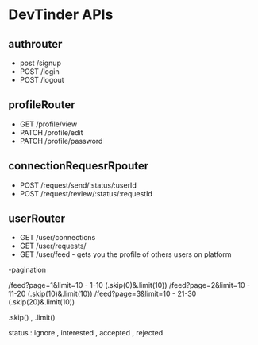 # DevTinder APIs

## authrouter
- post /signup
- POST /login
- POST /logout

## profileRouter
- GET /profile/view
- PATCH /profile/edit
- PATCH /profile/password

## connectionRequesrRpouter
- POST /request/send/:status/:userId
- POST /request/review/:status/:requestId

## userRouter
- GET /user/connections
- GET /user/requests/
- GET /user/feed - gets you the profile of others users on platform


-pagination

/feed?page=1&limit=10  -  1-10  (.skip(0)&.limit(10))
/feed?page=2&limit=10  -  11-20 (.skip(10)&.limit(10))
/feed?page=3&limit=10  -  21-30 (.skip(20)&.limit(10))


.skip()  ,  .limit()



status : ignore , interested , accepted , rejected